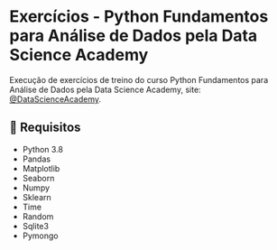 # Exercícios - Python Fundamentos para Análise de Dados pela Data Science Academy

Execução de exercícios de treino do curso Python Fundamentos para Análise de Dados pela Data Science Academy, site: [@DataScienceAcademy](https://www.datascienceacademy.com.br/course?courseid=python-fundamentos).

## :notebook_with_decorative_cover: Requisitos

* Python 3.8
* Pandas
* Matplotlib
* Seaborn
* Numpy
* Sklearn
* Time
* Random
* Sqlite3
* Pymongo
